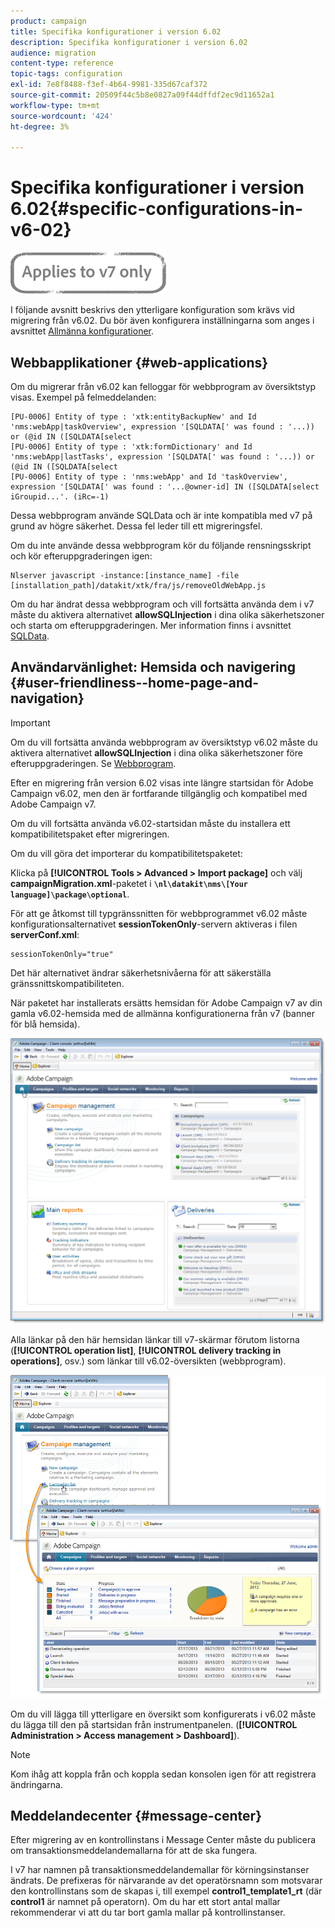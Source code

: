 ```yaml
---
product: campaign
title: Specifika konfigurationer i version 6.02
description: Specifika konfigurationer i version 6.02
audience: migration
content-type: reference
topic-tags: configuration
exl-id: 7e8f8488-f3ef-4b64-9981-335d67caf372
source-git-commit: 20509f44c5b8e0827a09f44dffdf2ec9d11652a1
workflow-type: tm+mt
source-wordcount: '424'
ht-degree: 3%

---
```


# Specifika konfigurationer i version 6.02{#specific-configurations-in-v6-02}

![](../../assets/v7-only.svg)

I följande avsnitt beskrivs den ytterligare konfiguration som krävs vid migrering från v6.02. Du bör även konfigurera inställningarna som anges i avsnittet [Allmänna konfigurationer](../../migration/using/general-configurations.md).

## Webbapplikationer {#web-applications}

Om du migrerar från v6.02 kan felloggar för webbprogram av översiktstyp visas. Exempel på felmeddelanden:

```
[PU-0006] Entity of type : 'xtk:entityBackupNew' and Id 'nms:webApp|taskOverview', expression '[SQLDATA[' was found : '...)) or (@id IN ([SQLDATA[select 
[PU-0006] Entity of type : 'xtk:formDictionary' and Id 'nms:webApp|lastTasks', expression '[SQLDATA[' was found : '...)) or (@id IN ([SQLDATA[select 
[PU-0006] Entity of type : 'nms:webApp' and Id 'taskOverview', expression '[SQLDATA[' was found : '...@owner-id] IN ([SQLDATA[select iGroupid...'. (iRc=-1)
```

Dessa webbprogram använde SQLData och är inte kompatibla med v7 på grund av högre säkerhet. Dessa fel leder till ett migreringsfel.

Om du inte använde dessa webbprogram kör du följande rensningsskript och kör efteruppgraderingen igen:

```
Nlserver javascript -instance:[instance_name] -file [installation_path]/datakit/xtk/fra/js/removeOldWebApp.js
```

Om du har ändrat dessa webbprogram och vill fortsätta använda dem i v7 måste du aktivera alternativet **allowSQLInjection** i dina olika säkerhetszoner och starta om efteruppgraderingen. Mer information finns i avsnittet [SQLData](../../migration/using/general-configurations.md#sqldata).

## Användarvänlighet: Hemsida och navigering {#user-friendliness--home-page-and-navigation}

>[!IMPORTANT]
>
>Om du vill fortsätta använda webbprogram av översiktstyp v6.02 måste du aktivera alternativet **allowSQLInjection** i dina olika säkerhetszoner före efteruppgraderingen. Se [Webbprogram](#web-applications).

Efter en migrering från version 6.02 visas inte längre startsidan för Adobe Campaign v6.02, men den är fortfarande tillgänglig och kompatibel med Adobe Campaign v7.

Om du vill fortsätta använda v6.02-startsidan måste du installera ett kompatibilitetspaket efter migreringen.

Om du vill göra det importerar du kompatibilitetspaketet:

Klicka på **[!UICONTROL Tools > Advanced > Import package]** och välj **campaignMigration.xml**-paketet i **`\nl\datakit\nms\[Your language]\package\optional`**.

För att ge åtkomst till typgränssnitten för webbprogrammet v6.02 måste konfigurationsalternativet **sessionTokenOnly**-servern aktiveras i filen **serverConf.xml**:

```
sessionTokenOnly="true"
```

Det här alternativet ändrar säkerhetsnivåerna för att säkerställa gränssnittskompatibiliteten.

När paketet har installerats ersätts hemsidan för Adobe Campaign v7 av din gamla v6.02-hemsida med de allmänna konfigurationerna från v7 (banner för blå hemsida).

![](assets/dashboards.png)

Alla länkar på den här hemsidan länkar till v7-skärmar förutom listorna (**[!UICONTROL operation list]**, **[!UICONTROL delivery tracking in operations]**, osv.) som länkar till v6.02-översikten (webbprogram).

![](assets/dashboards2.png)

Om du vill lägga till ytterligare en översikt som konfigurerats i v6.02 måste du lägga till den på startsidan från instrumentpanelen. (**[!UICONTROL Administration > Access management > Dashboard]**).

>[!NOTE]
>
>Kom ihåg att koppla från och koppla sedan konsolen igen för att registrera ändringarna.

## Meddelandecenter {#message-center}

Efter migrering av en kontrollinstans i Message Center måste du publicera om transaktionsmeddelandemallarna för att de ska fungera.

I v7 har namnen på transaktionsmeddelandemallar för körningsinstanser ändrats. De prefixeras för närvarande av det operatörsnamn som motsvarar den kontrollinstans som de skapas i, till exempel **control1_template1_rt** (där **control1** är namnet på operatorn). Om du har ett stort antal mallar rekommenderar vi att du tar bort gamla mallar på kontrollinstanser.
